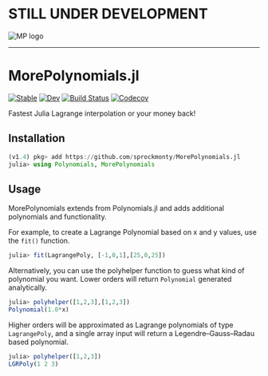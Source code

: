 # STILL UNDER DEVELOPMENT

![MP logo](https://github.com/sprockmonty/MorePolynomials.jl/blob/master/docs/src/assets/MorePolynomials.png "MorePolynomials logo")

---

# MorePolynomials.jl

[![Stable](https://img.shields.io/badge/docs-stable-blue.svg)](https://sprockmonty.github.io/MorePolynomials.jl/stable)
[![Dev](https://img.shields.io/badge/docs-dev-blue.svg)](https://sprockmonty.github.io/MorePolynomials.jl/dev)
[![Build Status](https://travis-ci.com/sprockmonty/MorePolynomials.jl.svg?branch=master)](https://travis-ci.com/sprockmonty/MorePolynomials.jl)
[![Codecov](https://codecov.io/gh/sprockmonty/MorePolynomials.jl/branch/master/graph/badge.svg)](https://codecov.io/gh/sprockmonty/MorePolynomials.jl)

Fastest Julia Lagrange interpolation or your money back!

## Installation 
```julia
(v1.4) pkg> add https://github.com/sprockmonty/MorePolynomials.jl
julia> using Polynomials, MorePolynomials
```
## Usage
MorePolynomials extends from Polynomials.jl and adds additional polynomials and functionality.

For example, to create a Lagrange Polynomial based on x and y values, use the `fit()` function.

```julia
julia> fit(LagrangePoly, [-1,0,1],[25,0,25])
```
Alternatively, you can use the polyhelper function to guess what kind of polynomial you want. Lower orders will return `Polynomial` generated analytically.
```julia
julia> polyhelper([1,2,3],[1,2,3])
Polynomial(1.0*x)
```

Higher orders will be approximated as Lagrange polynomials of type `LagrangePoly`, and a single array input will return a Legendre–Gauss–Radau based polynomial.
```julia
julia> polyhelper([1,2,3])
LGRPoly(1 2 3)
```
